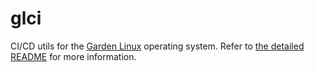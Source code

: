 # glci

CI/CD utils for the [Garden Linux](https://github.com/gardenlinux/gardenlinux) operating system. Refer to [the detailed README](ci/README.md) for more information.

